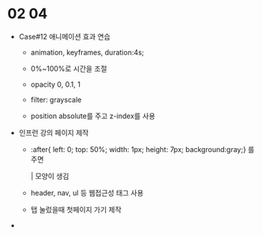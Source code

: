 # 02 04



- Case#12 애니메이션 효과 연습

  - animation, keyframes, duration:4s;

  - 0%~100%로 시간을 조절

  - opacity 0, 0.1, 1

  - filter: grayscale

  - position absolute를 주고 z-index를 사용

    

- 인프런 강의 페이지 제작

  - :after{ left: 0; top: 50%; width: 1px; height: 7px; background:gray;} 를 주면

    | 모양이 생김

  - header, nav, ul 등 웹접근성 태그 사용

  - 탭 눌렀을때 첫페이지 가기 제작

    

- 


